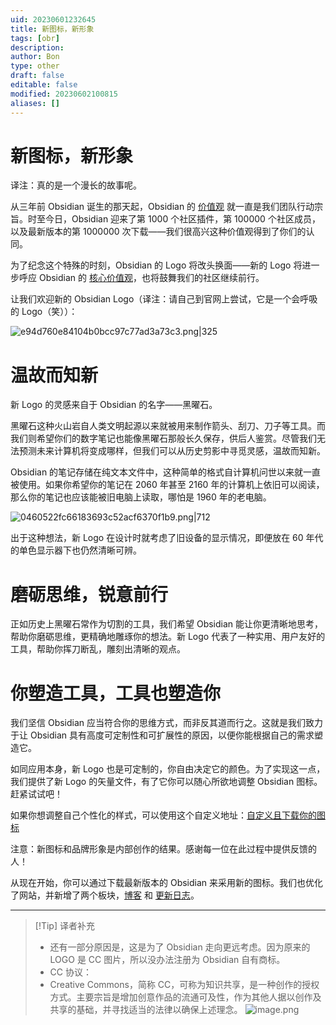 ```yaml
---
uid: 20230601232645
title: 新图标，新形象
tags: [obr]
description: 
author: Bon
type: other
draft: false
editable: false
modified: 20230602100815
aliases: []
---
```


# 新图标，新形象

译注：真的是一个漫长的故事呢。

从三年前 Obsidian 诞生的那天起，Obsidian 的 [价值观](https://obsidian.md/about) 就一直是我们团队行动宗旨。时至今日，Obsidian 迎来了第 1000 个社区插件，第 100000 个社区成员，以及最新版本的第 1000000 次下载——我们很高兴这种价值观得到了你们的认同。

为了纪念这个特殊的时刻，Obsidian 的 Logo 将改头换面——新的 Logo 将进一步呼应 Obsidian 的 [核心价值观](https://obsidian.md/about)，也将鼓舞我们的社区继续前行。

让我们欢迎新的 Obsidian Logo（译注：请自己到官网上尝试，它是一个会呼吸的 Logo（笑））：

![e94d760e84104b0bcc97c77ad3a73c3.png|325](https://cdn.pkmer.cn/images/e94d760e84104b0bcc97c77ad3a73c3.png!pkmer)

# 温故而知新

新 Logo 的灵感来自于 Obsidian 的名字——黑曜石。

黑曜石这种火山岩自人类文明起源以来就被用来制作箭头、刮刀、刀子等工具。而我们则希望你们的数字笔记也能像黑曜石那般长久保存，供后人鉴赏。尽管我们无法预测未来计算机将变成哪样，但我们可以从历史剪影中寻觅灵感，温故而知新。

Obsidian 的笔记存储在纯文本文件中，这种简单的格式自计算机问世以来就一直被使用。如果你希望你的笔记在 2060 年甚至 2160 年的计算机上依旧可以阅读，那么你的笔记也应该能被旧电脑上读取，哪怕是 1960 年的老电脑。

![0460522fc66183693c52acf6370f1b9.png|712](https://cdn.pkmer.cn/images/0460522fc66183693c52acf6370f1b9.png!pkmer)

出于这种想法，新 Logo 在设计时就考虑了旧设备的显示情况，即便放在 60 年代的单色显示器下也仍然清晰可辨。

# 磨砺思维，锐意前行

正如历史上黑曜石常作为切割的工具，我们希望 Obsidian 能让你更清晰地思考，帮助你磨砺思维，更精确地雕琢你的想法。新 Logo 代表了一种实用、用户友好的工具，帮助你挥刀断乱，雕刻出清晰的观点。

# 你塑造工具，工具也塑造你

我们坚信 Obsidian 应当符合你的思维方式，而非反其道而行之。这就是我们致力于让 Obsidian 具有高度可定制性和可扩展性的原因，以便你能根据自己的需求塑造它。

如同应用本身，新 Logo 也是可定制的，你自由决定它的颜色。为了实现这一点，我们提供了新 Logo 的矢量文件，有了它你可以随心所欲地调整 Obsidian 图标。赶紧试试吧！

如果你想调整自己个性化的样式，可以使用这个自定义地址：[自定义且下载你的图标](https://obsidian.md/blog/new-obsidian-icon/)

注意：新图标和品牌形象是内部创作的结果。感谢每一位在此过程中提供反馈的人！

从现在开始，你可以通过下载最新版本的 Obsidian 来采用新的图标。我们也优化了网站，并新增了两个板块，[博客](https://obsidian.md/blog) 和 [更新日志](https://obsidian.md/changelog)。

---

> [!Tip] 译者补充
> - 还有一部分原因是，这是为了 Obsidian 走向更远考虑。因为原来的 LOGO 是 CC 图片，所以没办法注册为 Obsidian 自有商标。
> - CC 协议：
> - Creative Commons，简称 CC，可称为知识共享，是一种创作的授权方式。主要宗旨是增加创意作品的流通可及性，作为其他人据以创作及共享的基础，并寻找适当的法律以确保上述理念。
> ![image.png](https://cdn.pkmer.cn/images/20230602100614.png!pkmer)